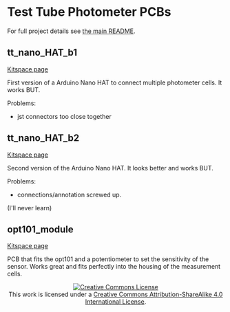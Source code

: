 # Test Tube Photometer PCBs

For full project details see [the main README](https://github.com/vektorious/test_tube_photometer#readme).

## tt_nano_HAT_b1

[Kitspace page](https://kitspace.org/boards/github.com/vektorious/test_tube_photometer/tt_nano_HAT_b1)

First version of a Arduino Nano HAT to connect multiple photometer cells.
It works BUT.

Problems:
- jst connectors too close together

## tt_nano_HAT_b2

[Kitspace page](https://kitspace.org/boards/github.com/vektorious/test_tube_photometer/tt_nano_HAT_b2)

Second version of the Arduino Nano HAT.
It looks better and works BUT.

Problems:
- connections/annotation screwed up.

(I'll never learn)

## opt101_module

[Kitspace page](https://kitspace.org/boards/github.com/vektorious/test_tube_photometer/tt_opt101_module)

PCB that fits the opt101 and a potentiometer to set the sensitivity of the sensor. Works great and fits perfectly into the housing of the measurement cells.

<p align="center">
<a rel="license" href="http://creativecommons.org/licenses/by-sa/4.0/"><img alt="Creative Commons License" style="border-width:0" src="https://i.creativecommons.org/l/by-sa/4.0/88x31.png" /></a> </br>This work is licensed under a <a rel="license" href="http://creativecommons.org/licenses/by-sa/4.0/">Creative Commons Attribution-ShareAlike 4.0 International License</a>.
</p>
